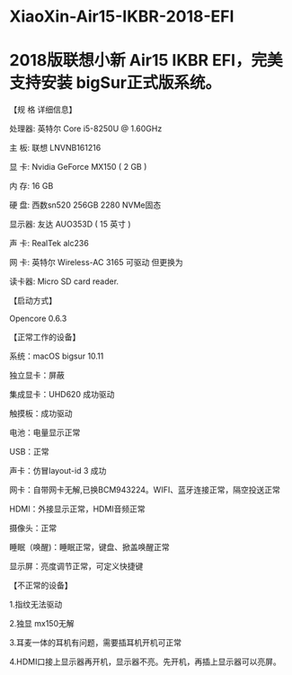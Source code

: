 # XiaoXin-Air15-IKBR-2018-EFI

# 2018版联想小新 Air15 IKBR EFI，完美支持安装 bigSur正式版系统。


【规 格 详细信息】

处理器: 英特尔 Core i5-8250U @ 1.60GHz

主 板: 联想 LNVNB161216

显 卡: Nvidia GeForce MX150 ( 2 GB )

内 存: 16 GB

硬 盘: 西数sn520 256GB 2280 NVMe固态

显示器: 友达 AUO353D ( 15 英寸 )

声 卡: RealTek alc236

网 卡: 英特尔 Wireless-AC 3165 可驱动 但更换为

读卡器: Micro SD card reader.


【启动方式】

Opencore 0.6.3

【正常工作的设备】

系统：macOS bigsur 10.11

独立显卡：屏蔽

集成显卡：UHD620 成功驱动

触摸板：成功驱动

电池：电量显示正常

USB：正常

声卡：仿冒layout-id 3 成功

网卡：自带网卡无解,已换BCM943224。WIFI、蓝牙连接正常，隔空投送正常

HDMI：外接显示正常，HDMI音频正常

摄像头：正常

睡眠（唤醒)：睡眠正常，键盘、掀盖唤醒正常

显示屏：亮度调节正常，可定义快捷键


【不正常的设备】

1.指纹无法驱动

2.独显 mx150无解

3.耳麦一体的耳机有问题，需要插耳机开机可正常

4.HDMI口接上显示器再开机，显示器不亮。先开机，再插上显示器可以亮屏。